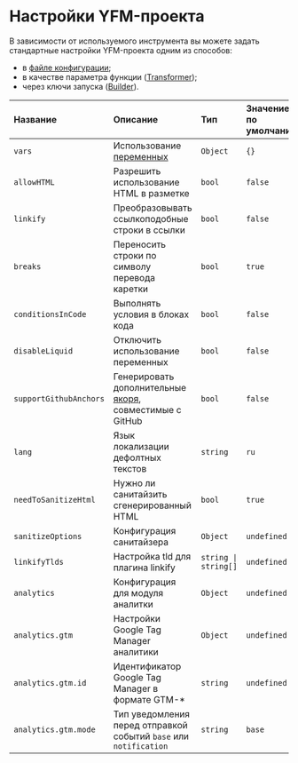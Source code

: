 # Настройки YFM-проекта

В зависимости от используемого инструмента вы можете задать стандартные настройки YFM-проекта одним из способов:
* в [файле конфигурации](./project/config.md);
* в качестве параметра функции ([Transformer](./tools/transform/settings.md));
* через ключи запуска ([Builder](./tools/docs/settings.md)).

Название | Описание | Тип | Значение по умолчанию
:--- | :--- | :--- | :---
`vars` | Использование [переменных](./syntax/vars.md) | `Object` | `{}`
`allowHTML` | Разрешить использование HTML в разметке | `bool` | `false`
`linkify` | Преобразовывать ссылкоподобные строки в ссылки  | `bool` | `false`
`breaks` | Переносить строки по символу перевода каретки | `bool` | `true`
`conditionsInCode` | Выполнять условия в блоках кода | `bool` | `false`
`disableLiquid` | Отключить использование переменных | `bool` | `false`
`supportGithubAnchors` | Генерировать дополнительные [якоря](./syntax/base.md#headers), совместимые с GitHub | `bool` | `false`
`lang` | Язык локализации дефолтных текстов | `string` | `ru`
`needToSanitizeHtml` | Нужно ли санитайзить сгенерированный HTML | `bool` | `true`
`sanitizeOptions` | Конфигурация санитайзера | `Object` | `undefined`
`linkifyTlds` | Настройка tld для плагина linkify | `string \| string[]` | `undefined`
`analytics` | Конфигурация для модуля аналитки | `Object` | `undefined`
`analytics.gtm` | Настройки Google Tag Manager аналитики | `Object` | `undefined`
`analytics.gtm.id` | Идентификатор Google Tag Manager в формате GTM-* | `string` | `undefined`
`analytics.gtm.mode` | Тип уведомления перед отправкой событий `base` или `notification`  | `string` | `base`
